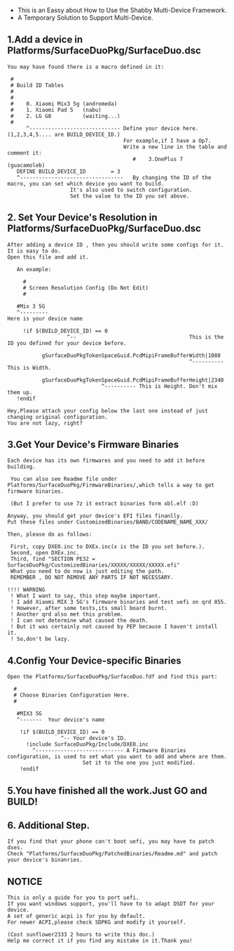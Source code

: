 * This is an Eassy about How to Use the Shabby Multi-Device Framework.
* A Temporary Solution to Support Multi-Device.

## 1.Add a device in Platforms/SurfaceDuoPkg/SurfaceDuo.dsc
	You may have found there is a macro defined in it:

	 #
	 # Build ID Tables
	 #
	 #
	 #    0. Xiaomi Mix3 5g (andromeda)
	 #    1. Xiaomi Pad 5   (nabu)
	 #    2. LG G8          (waiting...)
	 #
	      ^----------------------------- Define your device here. (1,2,3,4,5.... are BUILD_DEVICE_ID.)
	                                     For example,if I have a Op7.
	                                     Write a new line in the table and comment it:
	                                        #    3.OnePlus 7	(guacamoleb)
	   DEFINE BUILD_DEVICE_ID        = 3
	   ^---------------------------------   By changing the ID of the macro, you can set which device you want to build.
						It's also used to switch configuration.
						Set the value to the ID you set above.

	
## 2. Set Your Device's Resolution in Platforms/SurfaceDuoPkg/SurfaceDuo.dsc
	After adding a device ID , then you should write some configs for it.
	It is easy to do.
	Open this file and add it.

	   An example:

	     #
	     # Screen Resolution Config (Do Not Edit)
	     #

	   #Mix 3 5G
	   ^---------                                                         Here is your device name 
 
	     !if $(BUILD_DEVICE_ID) == 0 
				       ^--                                    This is the ID you defined for your device before.

	           gSurfaceDuoPkgTokenSpaceGuid.PcdMipiFrameBufferWidth|1080    
	                                                          ^---------- This is Width. 

	           gSurfaceDuoPkgTokenSpaceGuid.PcdMipiFrameBufferHeight|2340
								  ^---------- This is Height. Don't mix them up.
	   !endif

	Hey,Please attach your config below the last one instead of just changing original configuration.
	You are not lazy, right?


## 3.Get Your Device's Firmware Binaries

	Each device has its own firmwares and you need to add it before building.

	 You can also see Readme file under Platforms/SurfaceDuoPkg/FirmwareBinaries/,which tells a way to get firmware binaries.

	 (But I prefer to use 7z it extract binaries form xbl.elf :D)

	Anyway, you should get your device's EFI files finanlly.
	Put these files under CustomizedBinaries/BAND/CODENAME_NAME_XXX/

	Then, please do as follows:

	 First, copy DXE0.inc to DXEx.inc(x is the ID you set before.). 
	 Second, open DXEx.inc.
	 Third, find "SECTION PE32 = SurfaceDuoPkg/CustomizedBinaries/XXXXX/XXXXX/XXXXX.efi" 
	 What you need to do now is just editing the path.
	 REMEMBER , DO NOT REMOVE ANY PARTS IF NOT NECESSARY.

	!!!! WARNING
	 ! What I want to say, this step maybe important.
	 ! I add Xiaomi MIX 3 5G's firmware binaries and test uefi on qrd 855.
	 ! However, after some tests,its small board burnt.
	 ! Another qrd also met this problem.
	 ! I can not determine what caused the death.
	 ! But it was certainly not caused by PEP because I haven't install it.
	 ! So,don't be lazy.


## 4.Config Your Device-specific Binaries
 
	Open the Platforms/SurfaceDuoPkg/SurfaceDuo.fdf and find this part:

	  #
	  # Choose Binaries Configuration Here.
	  #

	   #MIX3 5G
	   ^-------  Your device's name

	    !if $(BUILD_DEVICE_ID) == 0
				     ^-- Your device's ID.
	      !include SurfaceDuoPkg/Include/DXE0.inc
			^---------------------------- A Firmware Binaries configuration, is used to set what you want to add and where are them.
							Set it to the one you just modified.
	    !endif

## 5.You have finished all the work.Just GO and BUILD!

## 6. Additional Step.
	If you find that your phone can't boot uefi, you may have to patch dxes.
	Check "Platforms/SurfaceDuoPkg/PatchedBinaries/Readme.md" and patch your device's binanries.

## NOTICE
	This is only a guide for you to port uefi.
	If you want windows support, you'll have to to adapt DSDT for your device.
	A set of generic acpi is for you by default.
	For newer ACPI,please check SDPKG and modify it yourself.

	(Cost sunflower2333 2 hours to write this doc.)
	Help me correct it if you find any mistake in it.Thank you!
